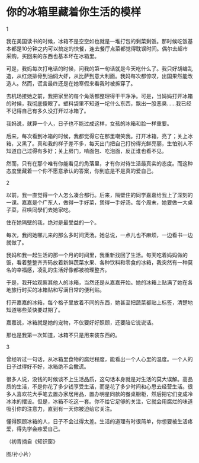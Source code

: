 # 你的冰箱里藏着你生活的模样

1 

我在美国读书的时候，冰箱不是空空如也就是一堆打包的剩菜剩饭。那时候吃饭基本都是10分钟之内可以搞定的快餐，连去餐厅点菜都觉得耽误时间。偶尔去超市采购，买回来的东西也基本坏在冰箱里。 

可是，我妈每次打电话的时候，问我的第一句话就是今天吃什么了。我只好胡编乱造，从红烧排骨到油焖大虾，从比萨到意大利面。我妈每次都惊叹，出国果然能改造人。然而，谎言最终还是在她寒假来看我时被拆穿了。 

去机场接她之前，我把家里的每个角落都整理得干干净净。可是，当妈妈打开冰箱的时候，我彻底傻眼了。塑料袋里不知道一坨什么东西，飘出一股恶臭……我已经不记得自己有多久没打开过冰箱了。 

我妈说，就算一个人，日子也不能过成这样，女孩的冰箱和脸一样重要。 

后来，每次看到冰箱的时候，我都觉得它在那里嘲笑我。打开冰箱，亮了；关上冰箱，又黑了。真和我的样子差不多，每天出门把自己打扮得光鲜亮丽，生怕别人不知道自己过得有多好；关上房门，啃面包、吃泡面，反正谁也看不见。 

然而，只有在那个唯有你能看见的角落里，才有你对待生活最真实的态度。而这种态度里藏着一个你不愿意承认的答案，你到底是不是真的爱自己。 

2 

以前，我一直觉得一个人怎么凑合都行。后来，隔壁住的同学嘉嘉给我上了深刻的一课。嘉嘉是个广东人，做得一手好菜，煲得一手好汤。每个周末，她要做一大桌子菜，召唤同學们去她家吃。 

住在她隔壁的我，绝对是最受益的一个。 

每次，我问她哪儿来的那么多时间煲汤。她总说，一点儿也不麻烦，一边看书一边就做了。 

我妈和我一起生活的那一个月的时间里，我重新找回了生活。每天吃着妈妈做的饭，看着整整齐齐码放着新鲜蔬菜水果、各种饮料和零食的冰箱，我突然有一种莫名的幸福感，凌乱的生活好像都被梳理整齐。 

于是，我开始观察其他人的冰箱，当然还是从嘉嘉开始。她的冰箱上贴满了她在各地旅行时买的冰箱贴和写满日常的便利贴。 

打开嘉嘉的冰箱，每个格子里放着不同的东西，她甚至把蔬菜都贴上标签，清楚地知道哪些菜快要过期了。 

嘉嘉说，冰箱就是她的宠物，不仅要好好照顾，还要陪它说说话。 

那也是我第一次知道，冰箱不只是用来装东西的。 

3 

曾经听过一句话，从冰箱里食物的腐烂程度，能看出一个人心里的温度。一个人的日子过得好不好，冰箱绝不会撒谎。 

很多人说，没钱的时候谈不上生活品质，这句话本身就是对生活的莫大误解。高品质的生活，不是你花了多少钱享受生活，而是花了多少时间和心思去经营生活。很多人喜欢花大手笔去置办家居用品，置办明星同款的餐桌橱柜，然后把它们变成冷冰冰的摆设。但是，冰箱不吃这一套。你不给它足够的关注，它就会用腐烂的味道吸引你的注意力，直到有一天你被迫给它关注。 

懂得照顾冰箱的人，日子不会过得太差。生活的道理有时很简单，你想要被生活疼爱，得先学会疼爱自己。 

（初青摘自《知识窗》 

图/孙小片）